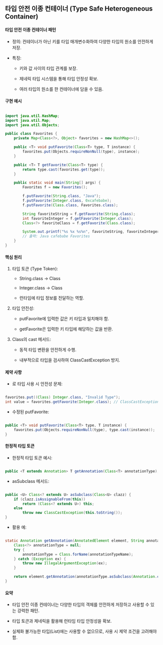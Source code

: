 ## 타입 안전 이종 컨테이너 (Type Safe Heterogeneous Container)

#### 타입 안전 이종 컨테이너 패턴

- 정의: 컨테이너가 아닌 키를 타입 매개변수화하여 다양한 타입의 원소를 안전하게 저장.

- 특징:

  - 키와 값 사이의 타입 관계를 보장.

  - 제네릭 타입 시스템을 통해 타입 안정성 확보.

  - 여러 타입의 원소를 한 컨테이너에 담을 수 있음.

#### 구현 예시

```java

import java.util.HashMap;
import java.util.Map;
import java.util.Objects;

public class Favorites {
    private Map<Class<?>, Object> favorites = new HashMap<>();

    public <T> void putFavorite(Class<T> type, T instance) {
        favorites.put(Objects.requireNonNull(type), instance);
    }

    public <T> T getFavorite(Class<T> type) {
        return type.cast(favorites.get(type));
    }

    public static void main(String[] args) {
        Favorites f = new Favorites();

        f.putFavorite(String.class, "Java");
        f.putFavorite(Integer.class, 0xcafebabe);
        f.putFavorite(Class.class, Favorites.class);

        String favoriteString = f.getFavorite(String.class);
        int favoriteInteger = f.getFavorite(Integer.class);
        Class<?> favoriteClass = f.getFavorite(Class.class);

        System.out.printf("%s %x %s%n", favoriteString, favoriteInteger, favoriteClass.getName());
        // 출력: Java cafebabe Favorites
    }
}

```

#### 핵심 원리

1. 타입 토큰 (Type Token):

   - String.class → Class<String>

   - Integer.class → Class<Integer>

   - 런타임에 타입 정보를 전달하는 역할.

2. 타입 안전성:

   - putFavorite에 입력한 값은 키 타입과 일치해야 함.

   - getFavorite은 입력한 키 타입에 해당하는 값을 반환.

3. Class의 cast 메서드:

   - 동적 타입 변환을 안전하게 수행.

   - 내부적으로 타입을 검사하여 ClassCastException 방지.

#### 제약 사항

- 로 타입 사용 시 안전성 문제:

```java

favorites.put((Class) Integer.class, "Invalid Type");
int value = favorites.getFavorite(Integer.class); // ClassCastException 발생

```

- 수정된 putFavorite:

```java

public <T> void putFavorite(Class<T> type, T instance) {
    favorites.put(Objects.requireNonNull(type), type.cast(instance));
}

```

#### 한정적 타입 토큰

- 한정적 타입 토큰 예시:

```java

public <T extends Annotation> T getAnnotation(Class<T> annotationType);

```

- asSubclass 메서드:

```java

public <U> Class<? extends U> asSubclass(Class<U> clazz) {
    if (clazz.isAssignableFrom(this))
        return (Class<? extends U>) this;
    else
        throw new ClassCastException(this.toString());
}

```

- 활용 예:

```java

static Annotation getAnnotation(AnnotatedElement element, String annotationTypeName) {
    Class<?> annotationType = null;
    try {
        annotationType = Class.forName(annotationTypeName);
    } catch (Exception ex) {
        throw new IllegalArgumentException(ex);
    }

    return element.getAnnotation(annotationType.asSubclass(Annotation.class));
}

```

#### 요약

- 타입 안전 이종 컨테이너는 다양한 타입의 객체를 안전하게 저장하고 사용할 수 있는 강력한 패턴.

- 타입 토큰과 제네릭을 활용해 런타임 타입 안정성을 확보.

- 실체화 불가능한 타입(List<String>)에는 사용할 수 없으므로, 사용 시 제약 조건을 고려해야 함.
